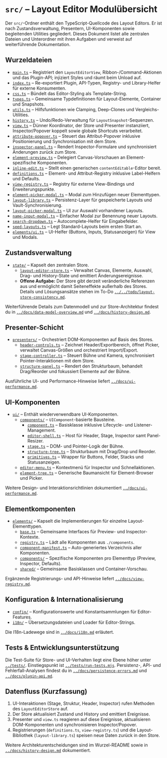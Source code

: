 # `src/` – Layout Editor Modulübersicht

Der `src/`-Ordner enthält den TypeScript-Quellcode des Layout Editors. Er ist nach Zustandsverwaltung, Presentern, UI-Komponenten sowie begleitenden Utilities gegliedert. Dieses Dokument listet alle zentralen Dateien und Unterordner mit ihren Aufgaben und verweist auf weiterführende Dokumentation.

## Wurzeldateien

- [`main.ts`](main.ts) – Registriert den `LayoutEditorView`, Ribbon-/Command-Aktionen und das Plugin-API; injiziert Styles und räumt beim Unload auf.
- [`index.ts`](index.ts) – Re-exportiert Plugin, API-Typen, Registry- und Library-Helfer für externe Konsumenten.
- [`css.ts`](css.ts) – Bündelt das Editor-Styling als Template-String.
- [`types.ts`](types.ts) – Gemeinsame Typdefinitionen für Layout-Elemente, Container und Snapshots.
- [`utils.ts`](utils.ts) – Hilfsfunktionen wie Clamping, Deep-Clones und Vergleichs-Utilities.
- [`history.ts`](history.ts) – Undo/Redo-Verwaltung für `LayoutSnapshot`-Sequenzen.
- [`view.ts`](view.ts) – Dünner Koordinator, der Store und Presenter instanziiert, Inspector/Popover koppelt sowie globale Shortcuts verarbeitet.
- [`attribute-popover.ts`](attribute-popover.ts) – Steuert das Attribut-Popover inklusive Positionierung und Synchronisation mit dem Store.
- [`inspector-panel.ts`](inspector-panel.ts) – Rendert Inspector-Formulare und synchronisiert Änderungen zurück zum Store.
- [`element-preview.ts`](element-preview.ts) – Delegiert Canvas-Vorschauen an Element-spezifische Komponenten.
- [`inline-edit.ts`](inline-edit.ts) – Stellt einen generischen `contentEditable`-Editor bereit.
- [`definitions.ts`](definitions.ts) – Element- und Attribut-Registry inklusive Label-Helfern und Defaults.
- [`view-registry.ts`](view-registry.ts) – Registry für externe View-Bindings und Erweiterungspunkte.
- [`element-picker-modal.ts`](element-picker-modal.ts) – Modal zum Hinzufügen neuer Elementtypen.
- [`layout-library.ts`](layout-library.ts) – Persistenz-Layer für gespeicherte Layouts und Vault-Synchronisierung.
- [`layout-picker-modal.ts`](layout-picker-modal.ts) – UI zur Auswahl vorhandener Layouts.
- [`name-input-modal.ts`](name-input-modal.ts) – Einfacher Modal zur Benennung neuer Layouts.
- [`search-dropdown.ts`](search-dropdown.ts) – Autocomplete-Helfer für Eingabefelder.
- [`seed-layouts.ts`](seed-layouts.ts) – Legt Standard-Layouts beim ersten Start an.
- [`elements/ui.ts`](elements/ui.ts) – UI-Helfer (Buttons, Inputs, Statusanzeigen) für View und Modals.

## Zustandsverwaltung

- [`state/`](state) – Kapselt den zentralen Store.
  - [`layout-editor-store.ts`](state/layout-editor-store.ts) – Verwaltet Canvas, Elemente, Auswahl, Drag- und History-State und emittiert Änderungsereignisse.
  - **Offene Aufgabe:** Der Store gibt derzeit veränderliche Referenzen aus und ermöglicht damit Seiteneffekte außerhalb des Stores. Details und Lösungsansätze stehen im To-Do [`../../todo/layout-store-consistency.md`](../../todo/layout-store-consistency.md).

Weiterführende Details zum Datenmodell und zur Store-Architektur findest du in [`../docs/data-model-overview.md`](../docs/data-model-overview.md) und [`../docs/history-design.md`](../docs/history-design.md).

## Presenter-Schicht

- [`presenters/`](presenters) – Orchestriert DOM-Komponenten auf Basis des Stores.
  - [`header-controls.ts`](presenters/header-controls.ts) – Zeichnet Header/Exportbereich, öffnet Picker, verwaltet Canvas-Größen und orchestriert Import/Export.
  - [`stage-controller.ts`](presenters/stage-controller.ts) – Steuert Bühne und Kamera, synchronisiert Pointer-Interaktionen mit dem Store.
  - [`structure-panel.ts`](presenters/structure-panel.ts) – Rendert den Strukturbaum, behandelt Drag/Reorder und fokussiert Elemente auf der Bühne.

Ausführliche UI- und Performance-Hinweise liefert [`../docs/ui-performance.md`](../docs/ui-performance.md).

## UI-Komponenten

- [`ui/`](ui) – Enthält wiederverwendbare UI-Komponenten.
  - [`components/`](ui/components) – `UIComponent`-basierte Bausteine.
    - [`component.ts`](ui/components/component.ts) – Basisklasse inklusive Lifecycle- und Listener-Management.
    - [`editor-shell.ts`](ui/components/editor-shell.ts) – Host für Header, Stage, Inspector samt Panel-Resizer.
    - [`stage.ts`](ui/components/stage.ts) – DOM- und Pointer-Logik der Bühne.
    - [`structure-tree.ts`](ui/components/structure-tree.ts) – Strukturbaum mit Drag/Drop und Reorder.
    - [`primitives.ts`](ui/components/primitives.ts) – Wrapper für Buttons, Felder, Stacks und Statusanzeigen.
  - [`editor-menu.ts`](ui/editor-menu.ts) – Kontextmenü für Inspector und Schnellaktionen.
  - [`element-tree.ts`](ui/element-tree.ts) – Generische Baumansicht für Element-Browser und Picker.

Weitere Design- und Interaktionsrichtlinien dokumentiert [`../docs/ui-performance.md`](../docs/ui-performance.md).

## Elementkomponenten

- [`elements/`](elements) – Kapselt die Implementierungen für einzelne Layout-Elementtypen.
  - [`base.ts`](elements/base.ts) – Gemeinsame Interfaces für Preview- und Inspector-Kontexte.
  - [`registry.ts`](elements/registry.ts) – Lädt alle Komponenten aus `./components`.
  - [`component-manifest.ts`](elements/component-manifest.ts) – Auto-generiertes Verzeichnis aller Komponenten.
  - [`components/`](elements/components) – Spezifische Komponenten pro Elementtyp (Preview, Inspector, Defaults).
  - [`shared/`](elements/shared) – Gemeinsame Basisklassen und Container-Vorschau.

Ergänzende Registrierungs- und API-Hinweise liefert [`../docs/view-registry.md`](../docs/view-registry.md).

## Konfiguration & Internationalisierung

- [`config/`](config) – Konfigurationswerte und Konstantsammlungen für Editor-Features.
- [`i18n/`](i18n) – Übersetzungsdateien und Loader für Editor-Strings.

Die I18n-Ladewege sind in [`../docs/i18n.md`](../docs/i18n.md) erläutert.

## Tests & Entwicklungsunterstützung

Die Test-Suite für Store- und UI-Verhalten liegt eine Ebene höher unter [`../tests/`](../tests). Einstiegspunkt ist [`../tests/run-tests.mjs`](../tests/run-tests.mjs). Persistenz-, API- und Fehlerfall-Analysen findest du in [`../docs/persistence-errors.md`](../docs/persistence-errors.md) und [`../docs/plugin-api.md`](../docs/plugin-api.md).

## Datenfluss (Kurzfassung)

1. UI-Interaktionen (Stage, Struktur, Header, Inspector) rufen Methoden des `LayoutEditorStore` auf.
2. Der Store aktualisiert Zustand und History und emittiert Ereignisse.
3. Presenter und `view.ts` reagieren auf diese Ereignisse, aktualisieren DOM-Komponenten und synchronisieren Inspector/Popover.
4. Registrierungen (`definitions.ts`, `view-registry.ts`) und die Layout-Bibliothek (`layout-library.ts`) speisen neue Daten zurück in den Store.

Weitere Architekturentscheidungen sind im Wurzel-README sowie in [`../docs/history-design.md`](../docs/history-design.md) dokumentiert.
